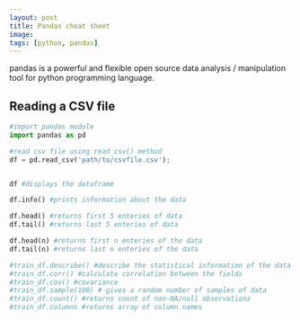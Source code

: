 ```yaml
---
layout: post
title: Pandas cheat sheet
image: 
tags: [python, pandas]
---
```


pandas is a powerful and flexible open source data analysis / manipulation tool for python programming language.

## Reading a CSV file

```python
#import pandas module
import pandas as pd

#read csv file using read_csv() method
df = pd.read_csv('path/to/csvfile.csv');


df #displays the dataframe

df.info() #prints information about the data

df.head() #returns first 5 enteries of data
df.tail() #returns last 5 enteries of data

df.head(n) #returns first n enteries of the data
df.tail(n) #returns last n enteries of the data

#train_df.describe() #describe the statistical information of the data
#train_df.corr() #calculate correlation between the fields
#train_df.cov() #covariance
#train_df.sample(100) # gives a random number of samples of data
#train_df.count() #returns count of non-NA/null observations
#train_df.columns #returns array of column names


```

